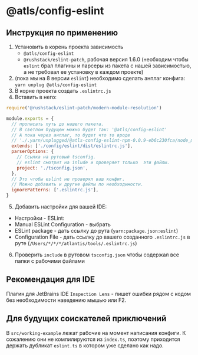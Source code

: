 # @atls/config-eslint

## Инструкция по применению

1. Установить в корень проекта зависимость
   - `@atls/config-eslint`
   - `@rushstack/eslint-patch`, рабочая версия 1.6.0 (необходим чтобы `eslint` брал плагины и
     парсеры из пакета с нашей зависимостью, а не требовал ее установку в каждом проекте)
2. (пока мы на 8 версии `eslint`) необходимо сделать анплаг конфига: `yarn unplug @atls/config-eslint`
3. В корне проекта создать `.eslintrc.js`
4. Вставить в него:

```js
require('@rushstack/eslint-patch/modern-module-resolution')

module.exports = {
  // прописать путь до нашего пакета.
  // В светлом будущем можно будет так: '@atls/config-eslint'
  // А пока через анплаг, то будет что то вроде
  // './.yarn/unplugged/@atls-config-eslint-npm-0.0.9-eb6c230fca/node_modules/@atls/config-eslint/dist/.eslintrc.js'
  extends: ['./config/eslint/dist/eslintrc.js'],
  parserOptions: {
    // Ссылка на рутовый tsconfig.
    // eslint смотрит на inlude и проверяет только  эти файлы.
    project: './tsconfig.json',
  },
  // Это чтобы eslint не проверял ваш конфиг.
  // Можно добавить и другие файлы по необходимости.
  ignorePatterns: ['.eslintrc.js'],
}
```

5. Добавить настройки для вашей IDE:

- Настройки - ESLint:
- Manual ESLint Configuration - выбрать
- ESLint package - дать ссылку до рута (`yarn:package.json:eslint`)
- Configuration File - дать ссылку до вашего созданного `.eslintrc.js` в руте
  (`/Users/*/*/*/atlantis/tools/.eslintrc.js`)

6. Проверить `include` в рутовом `tsconfig.json` чтобы содержал все папки с рабочими файлами

## Рекомендация для IDE

Плагин для JetBrains IDE `Inspection Lens` - пишет ошибки рядом с кодом без необходимости
наведению мышью или F2.

## Для будущих соискателей приключений

В `src/working-example` лежат рабочие на момент написания конфиги. К сожалению они не
компилируются из `index.ts`, поэтому приходится держать дубликат `eslint.ts` в котором уже
сделано как надо.
